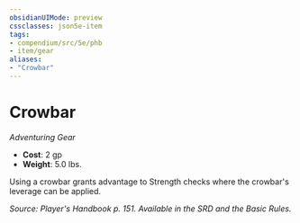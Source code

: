 ```yaml
---
obsidianUIMode: preview
cssclasses: json5e-item
tags:
- compendium/src/5e/phb
- item/gear
aliases: 
- "Crowbar"
---
```

# Crowbar
*Adventuring Gear*  

- **Cost**: 2 gp
- **Weight**: 5.0 lbs.

Using a crowbar grants advantage to Strength checks where the crowbar's leverage can be applied.

*Source: Player's Handbook p. 151. Available in the SRD and the Basic Rules.*